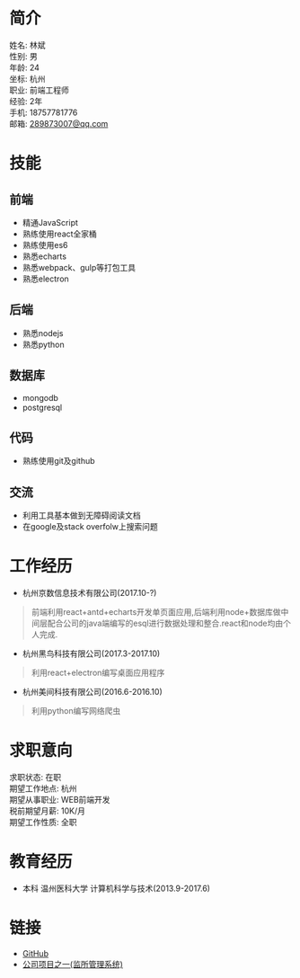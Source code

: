 # 简介
姓名: 林斌 <br>
性别: 男<br>
年龄: 24<br>
坐标: 杭州<br>
职业: 前端工程师<br>
经验: 2年<br>
手机: 18757781776<br>
邮箱: 289873007@qq.com<br>

# 技能
## 前端
* 精通JavaScript
* 熟练使用react全家桶
* 熟练使用es6
* 熟悉echarts
* 熟悉webpack、gulp等打包工具
* 熟悉electron

## 后端
* 熟悉nodejs
* 熟悉python

## 数据库
* mongodb
* postgresql

## 代码
* 熟练使用git及github

## 交流
* 利用工具基本做到无障碍阅读文档
* 在google及stack overfolw上搜索问题

# 工作经历
* 杭州京数信息技术有限公司(2017.10-?)
> 前端利用react+antd+echarts开发单页面应用,后端利用node+数据库做中间层配合公司的java端编写的esql进行数据处理和整合.react和node均由个人完成.
* 杭州黑鸟科技有限公司(2017.3-2017.10)
> 利用react+electron编写桌面应用程序
* 杭州美间科技有限公司(2016.6-2016.10)
> 利用python编写网络爬虫

# 求职意向
求职状态: 在职<br>
期望工作地点: 杭州<br>
期望从事职业: WEB前端开发 <br>
税前期望月薪: 10K/月<br>
期望工作性质: 全职<br>

# 教育经历
* 本科 温州医科大学 计算机科学与技术(2013.9-2017.6)

# 链接
* [GitHub](https://github.com/Linbubin)
* [公司项目之一(监所管理系统)](http://www.wuqiu.xyz:8999)